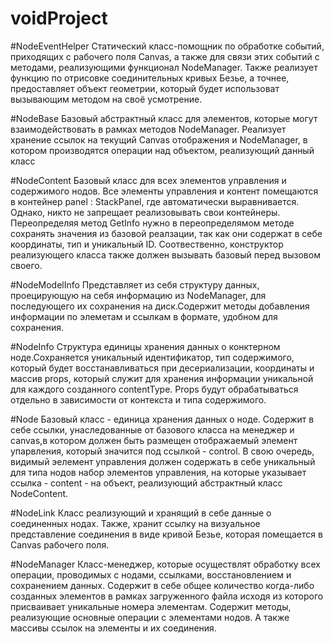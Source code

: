 #  voidProject

#NodeEventHelper
Статический класс-помощник по обработке событий, приходящих с рабочего поля Canvas, а также для связи этих событий с методами, реализующими функционал NodeManager. Также реализует функцию по отрисовке соединительных кривых Безье, а точнее, предоставляет объект геометрии, который будет использоват вызывающим методом на своё усмотрение.

#NodeBase
Базовый абстрактный класс для элементов, которые могут взаимодействовать в рамках методов NodeManager. Реализует хранение ссылок на текущий Canvas отображения и NodeManager, в котором производятся операции над объектом, реализующий данный класс

#NodeContent
Базовый класс для всех элементов управления и содержимого нодов. Все элементы управления и контент помещаются в контейнер panel : StackPanel, где автоматически выравнивается. Однако, никто не запрещает реализовывать свои контейнеры. Переопределяя метод GetInfo нужно в переопределямом методе сохранять значения из базовой реалзации, так как они содержат в себе координаты, тип и уникальный ID. Соотвественно, конструктор реализующего класса также должен вызывать базовый перед вызовом своего.
 
#NodeModelInfo
Представляет из себя структуру данных, проецирующую на себя информацию из NodeManager, для последующего их сохранения на диск.Содержит методы добавления информации по элеметам и ссылкам в формате, удобном для сохранения.
 
#NodeInfo
Структура единицы хранения данных о конктерном ноде.Сохраняется уникальный идентификатор, тип содержимого, который будет восстанавливаться при десериализации, координаты и массив props, который служит для хранения информации уникальной для каждого созданного contentType. Props будут обрабатываться отдельно в зависимости от контекста и типа содержимого.

#Node
Базовый класс - единица хранения данных о ноде.	Содержит в себе ссылки, унаследованные от базового класса на менеджер и canvas,в котором должен быть размещен отображаемый элемент упарвления, который значится под ссылкой - control.	В свою очередь, видимый эелемент управления должен содержать в себе уникальный для типа нодов набор элементов управления, на которые указывает ссылка - content - на объект, реализующий абстрактный класс NodeContent.


#NodeLink
Класс реализующий и хранящий в себе данные о соединенных нодах. Также, хранит ссылку на визуальное представление соединения в виде кривой Безье, которая помещается в Canvas рабочего поля.

#NodeManager
Класс-менеджер, которые осуществлят обработку всех операции, проводимых с нодами, ссылками, восстановлением и сохранением данных. Содержит в себе общее количество когда-либо созданных элементов в рамках загруженного файла исходя из которого присваивает уникальные номера элементам. Содержит методы, реализующие основные операции с элементами нодов. А также массивы ссылок на элементы и их соединения.

